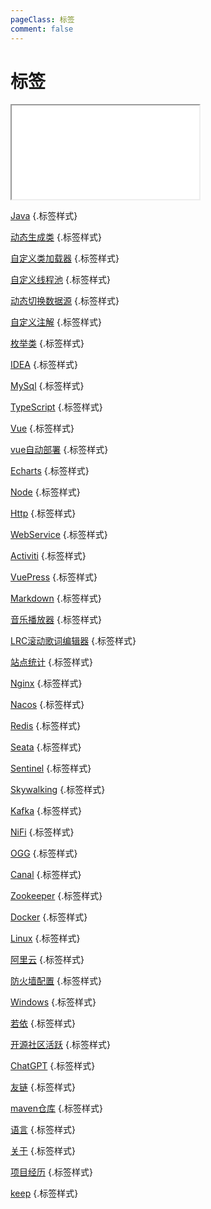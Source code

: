 ```yaml
---
pageClass: 标签
comment: false
---
```


# 标签

<div id="shizhong">
    <iframe src="/vuepress-lingdu-v2/html/标签云测试.html"></iframe>
</div>

[Java](../Java周边/基础/java/1知识架构.html) {.标签样式}  

[动态生成类](../Java周边/基础/java/使用过的功能.html#动态生成类) {.标签样式}  

[自定义类加载器](../Java周边/基础/java/使用过的功能.html#自定义类加载器) {.标签样式}  

[自定义线程池](../Java周边/基础/java/使用过的功能.html#自定义线程池) {.标签样式} 

[动态切换数据源](../Java周边/基础/java/使用过的功能.html#动态切换数据源) {.标签样式}  

[自定义注解](../Java周边/基础/java/使用过的功能.html#自定义注解) {.标签样式}

[枚举类](../Java周边/基础/java/使用过的功能.html#枚举类) {.标签样式}  

[IDEA](../Java周边/基础/idea/) {.标签样式}  

[MySql](../Java周边/基础/db/) {.标签样式}

[TypeScript](../Java周边/基础/typescript/) {.标签样式}  

[Vue](../Java周边/基础/vue/) {.标签样式}

[vue自动部署](../Java周边/基础/vue/自动部署.html) {.标签样式}

[Echarts](../Java周边/基础/echarts/) {.标签样式}

[Node](../Java周边/基础/node/) {.标签样式}

[Http](../Java周边/基础/http/) {.标签样式}

[WebService](../Java周边/基础/webservice/) {.标签样式}

[Activiti](../Java周边/基础/activiti/) {.标签样式}

[VuePress](../本站建设/) {.标签样式}

[Markdown](../本站建设/markdown/) {.标签样式}

[音乐播放器](../本站建设/插件/音乐播放器.html) {.标签样式}

[LRC滚动歌词编辑器](../本站建设/工具/LRC滚动歌词编辑器/LRC滚动歌词编辑器.html) {.标签样式}

[站点统计](../本站建设/站点统计/) {.标签样式}

[Nginx](../Java周边/第三方插件/nginx/) {.标签样式}

[Nacos](../Java周边/第三方插件/nacos/) {.标签样式}

[Redis](../Java周边/第三方插件/redis/) {.标签样式}

[Seata](../Java周边/第三方插件/seata/) {.标签样式}

[Sentinel](../Java周边/第三方插件/sentinel/) {.标签样式}

[Skywalking](../Java周边/第三方插件/skywalking/) {.标签样式}

[Kafka](../Java周边/第三方插件/kafka/) {.标签样式}

[NiFi](../Java周边/第三方插件/nifi/) {.标签样式}

[OGG](../Java周边/第三方插件/ogg/) {.标签样式}

[Canal](../Java周边/第三方插件/canal/) {.标签样式}

[Zookeeper](../Java周边/第三方插件/zookeeper/) {.标签样式}

[Docker](../Java周边/系统/docker/) {.标签样式}

[Linux](../Java周边/系统/linux/) {.标签样式}

[阿里云](../Java周边/系统/阿里云/) {.标签样式}

[防火墙配置](../Java周边/系统/linux/防火墙配置.md) {.标签样式}

[Windows](../Java周边/系统/windows/) {.标签样式}

[若依](../Java周边/若依/) {.标签样式}

[开源社区活跃](../Java周边/若依/微服务/社区活跃.md) {.标签样式}

[ChatGPT](https://c.binjie.fun/) {.标签样式}

[友链](../友链/博客圈.html) {.标签样式}

[maven仓库](../友链/镜像网站.html) {.标签样式}

[语言](../关于/语言/) {.标签样式}

[关于](../关于/我/) {.标签样式}

[项目经历](../关于/我/职业生涯/臻峰信息/) {.标签样式}

[keep](../关于/我/keep/) {.标签样式}
